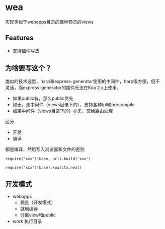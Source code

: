 # wea

实现类似于webapps目录的就地预览的views

## Features

- 支持插件写法

## 为啥要写这个？

类似的技术选型，harp和express-generator使用的中间件，harp很方便，但不灵活，而express-generator的插件无法在Koa 2.x上使用。

- 如果public有，那么public优先
- 如无，走中间件（views目录下的），支持各种tpl和precompile
- 如果中间件（views目录下的）亦无，交给路由处理

区分

- 开发
- 编译

都是编译，然后写入浏览器和文件的差别

```
require('xxx')(base, url).build('xxx')

require('xxx')(base).koa(ctx,next)
```

## 开发模式

- webapps
  - 预览（开发模式）
  - 就地编译
  - 分离view和public
- work 执行目录